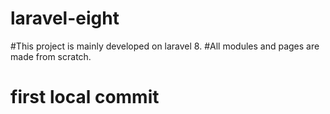 # laravel-eight
#This project is mainly developed on laravel 8.
#All modules and pages are made from scratch.
# first local commit
